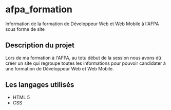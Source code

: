 # afpa_formation
Information de la formation de Développeur Web et Web Mobile à l'AFPA sous forme de site

## Description du projet
Lors de ma formation à l'AFPA, au totu début de la session nous avons dû créer un site qui regroupe toutes les informations pour pouvoir candidater à une formation de Développeur Web et Web Mobile.

## Les langages utilisés
- HTML 5
- CSS
